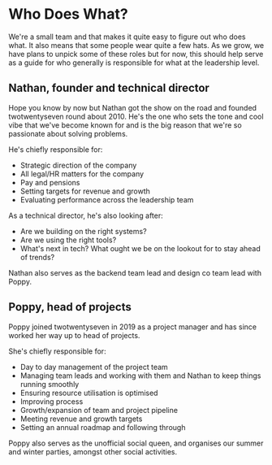 # Who Does What?

We're a small team and that makes it quite easy to figure out who does what. It also means that some people wear quite a few hats. As we grow, we have plans to unpick some of these roles but for now, this should help serve as a guide for who generally is responsible for what at the leadership level. 

## Nathan, founder and technical director

Hope you know by now but Nathan got the show on the road and founded twotwentyseven round about 2010. He's the one who sets the tone and cool vibe that we've become known for and is the big reason that we're so passionate about solving problems. 

He's chiefly responsible for:
* Strategic direction of the company
* All legal/HR matters for the company
* Pay and pensions
* Setting targets for revenue and growth
* Evaluating performance across the leadership team

As a technical director, he's also looking after:
* Are we building on the right systems?
* Are we using the right tools?
* What's next in tech? What ought we be on the lookout for to stay ahead of trends?

Nathan also serves as the backend team lead and design co team lead with Poppy. 

## Poppy, head of projects

Poppy joined twotwentyseven in 2019 as a project manager and has since worked her way up to head of projects. 

She's chiefly responsible for:
* Day to day management of the project team
* Managing team leads and working with them and Nathan to keep things running smoothly
* Ensuring resource utilisation is optimised
* Improving process
* Growth/expansion of team and project pipeline
* Meeting revenue and growth targets
* Setting an annual roadmap and following through

Poppy also serves as the unofficial social queen, and organises our summer and winter parties, amongst other social activities.

